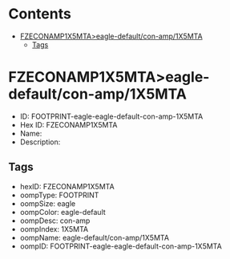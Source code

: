 



Contents
========

* [FZECONAMP1X5MTA>eagle-default/con-amp/1X5MTA](#fzeconamp1x5mtaeagle-defaultcon-amp1x5mta)
	* [Tags](#tags)

# FZECONAMP1X5MTA>eagle-default/con-amp/1X5MTA

- ID: FOOTPRINT-eagle-eagle-default-con-amp-1X5MTA
- Hex ID: FZECONAMP1X5MTA
- Name: 
- Description: 

## Tags

- hexID: FZECONAMP1X5MTA
- oompType: FOOTPRINT
- oompSize: eagle
- oompColor: eagle-default
- oompDesc: con-amp
- oompIndex: 1X5MTA
- oompName: eagle-default/con-amp/1X5MTA
- oompID: FOOTPRINT-eagle-eagle-default-con-amp-1X5MTA
